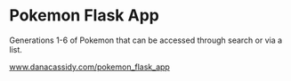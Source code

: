 # Pokemon Flask App
Generations 1-6 of Pokemon that can be accessed through search or via a list.

www.danacassidy.com/pokemon_flask_app
